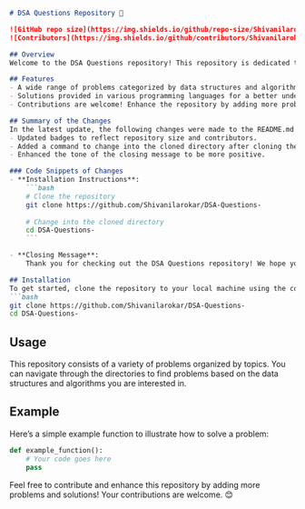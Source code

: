 ```markdown
# DSA Questions Repository 🤖

![GitHub repo size](https://img.shields.io/github/repo-size/Shivanilarokar/DSA-Questions-) 
![Contributors](https://img.shields.io/github/contributors/Shivanilarokar/DSA-Questions-)

## Overview
Welcome to the DSA Questions repository! This repository is dedicated to providing a comprehensive collection of data structure and algorithm problems, along with solutions in multiple programming languages. Whether you are preparing for coding interviews or looking to improve your problem-solving skills, you will find a variety of challenges here.

## Features
- A wide range of problems categorized by data structures and algorithms.
- Solutions provided in various programming languages for a better understanding.
- Contributions are welcome! Enhance the repository by adding more problems and solutions.

## Summary of the Changes
In the latest update, the following changes were made to the README.md file:
- Updated badges to reflect repository size and contributors.
- Added a command to change into the cloned directory after cloning the repo.
- Enhanced the tone of the closing message to be more positive.

### Code Snippets of Changes
- **Installation Instructions**: 
    ```bash
    # Clone the repository
    git clone https://github.com/Shivanilarokar/DSA-Questions-
    
    # Change into the cloned directory
    cd DSA-Questions-
    ```

- **Closing Message**: 
    Thank you for checking out the DSA Questions repository! We hope you find the problems helpful in your coding journey. Happy coding! 🎉

## Installation
To get started, clone the repository to your local machine using the command below:
```bash
git clone https://github.com/Shivanilarokar/DSA-Questions-
cd DSA-Questions-
```

## Usage
This repository consists of a variety of problems organized by topics. You can navigate through the directories to find problems based on the data structures and algorithms you are interested in.

## Example
Here’s a simple example function to illustrate how to solve a problem:
```python
def example_function():
    # Your code goes here
    pass
```

Feel free to contribute and enhance this repository by adding more problems and solutions! Your contributions are welcome. 😊
```